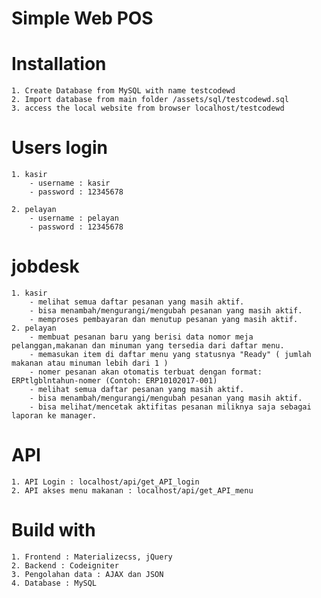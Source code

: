 # Simple Web POS

# Installation
	1. Create Database from MySQL with name testcodewd
	2. Import database from main folder /assets/sql/testcodewd.sql
	3. access the local website from browser localhost/testcodewd
	
# Users login                       
	1. kasir
		- username : kasir
		- password : 12345678
		
	2. pelayan
		- username : pelayan
		- password : 12345678
		
# jobdesk
	1. kasir 
		- melihat semua daftar pesanan yang masih aktif.
		- bisa menambah/mengurangi/mengubah pesanan yang masih aktif.
		- memproses pembayaran dan menutup pesanan yang masih aktif.
	2. pelayan
		- membuat pesanan baru yang berisi data nomor meja pelanggan,makanan dan minuman yang tersedia dari daftar menu.
		- memasukan item di daftar menu yang statusnya "Ready" ( jumlah makanan atau minuman lebih dari 1 )
		- nomer pesanan akan otomatis terbuat dengan format: ERPtlgblntahun-nomer (Contoh: ERP10102017-001)
		- melihat semua daftar pesanan yang masih aktif.
		- bisa menambah/mengurangi/mengubah pesanan yang masih aktif.
		- bisa melihat/mencetak aktifitas pesanan miliknya saja sebagai laporan ke manager.
		
# API
	1. API Login : localhost/api/get_API_login
	2. API akses menu makanan : localhost/api/get_API_menu
		
# Build with
	1. Frontend : Materializecss, jQuery
	2. Backend : Codeigniter
	3. Pengolahan data : AJAX dan JSON
	4. Database : MySQL
